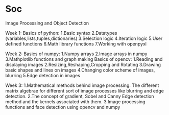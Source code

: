 # Soc
Image Processing and Object Detection

Week 1:
Basics of python: 1.Basic syntax
2.Datatypes (variables,lists,tuples,dictionaries)
3.Selection logic
4.Iteration logic
5.User defined functions
6.Math library functions
7.Working with openpyxl

Week 2:
Basics of numpy: 1.Numpy arrays
2.Image arrays in numpy
3.Mathplotlib functions and graph making
Basics of opencv: 1.Reading and displaying images
2.Resizing,Reshaping,Cropping and Rotating
3.Drawing basic shapes and lines on images
4.Changing color scheme of images, blurring
5.Edge detection in images

Week 3:
1.Mathematical methods behind image processing. The different matrix algebrae for different sort of image processes like blurring and edge detection.
2.The concept of gradient, Sobel and Canny Edge detection method and the kernels associated with them.
3.Image processing functions and face detection using opencv and numpy
